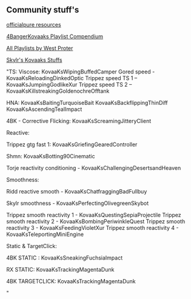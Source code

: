 ## **Community stuff's**

[officialpure resources](https://github.com/officialpure/Resources/blob/main/Sharecodes.md)

[4BangerKovaaks Playlist Compendium](https://docs.google.com/spreadsheets/d/1pDKiviydpzZz0hEkHt2b3oUruWW_SBPF_w6enxrB_E0/edit#gid=0)

[All Playlists by West Proter](https://docs.google.com/spreadsheets/d/1E8QnExIHykbU0ApgDJEkFI1nxBm1sxRFM6LOOk6RxF8/edit#gid=0)

[Skylr's Kovaaks Stuffs](https://www.dropbox.com/sh/44gu6yjvnr8m22t/AACJeZEKBAkR_VbmEinFUbzTa?dl=0)

"TS:
Viscose: KovaaKsWipingBuffedCamper
Gored speed - KovaaKsReloadingDinkedOptic
Trippez speed TS 1 – KovaaKsJumpingGodlikeXur
Trippez speed TS 2 – KovaaKsKillstreakingGoldenochreOfftank

HNA: KovaaKsBaitingTurquoiseBait
KovaaKsBackflippingThinDiff
KovaaKsAscendingTealImpact

4BK - Corrective Flicking: KovaaKsScreamingJitteryClient

Reactive:

Trippez gtg fast 1: KovaaKsGriefingGearedController

Shmn: KovaaKsBotting90Cinematic

Torje reactivity conditioning - KovaaKsChallengingDesertsandHeaven

Smoothness:

Ridd reactive smooth - KovaaKsChatfraggingBadFullbuy

Skylr smoothness - KovaaKsPerfectingOlivegreenSkybot

Trippez smooth reactivity 1 - KovaaKsQuestingSepiaProjectile
Trippez smooth reactivity 2 - KovaaKsBombingPeriwinkleQuest
Trippez smooth reactivity 3 - KovaaKsFeedingVioletXur
Trippez smooth reactivity 4 - KovaaKsTeleportingMiniEngine


Static & TargetClick:

4BK STATIC : KovaaKsSneakingFuchsiaImpact

RX STATIC: KovaaKsTrackingMagentaDunk

4BK TARGETCLICK: KovaaKsTrackingMagentaDunk

"
